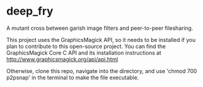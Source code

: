 # deep_fry
A mutant cross between garish image filters and peer-to-peer filesharing.

This project uses the GraphicsMagick API, so it needs to be installed if you plan to contribute to this open-source project. You can find the GraphicsMagick Core C API and its installation instructions at http://www.graphicsmagick.org/api/api.html 

Otherwise, clone this repo, navigate into the directory, and use 'chmod 700 p2psnap' in the terminal to make the file executable. 
